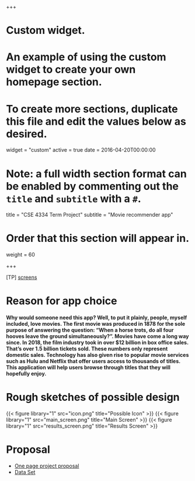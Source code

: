 +++
# Custom widget.
# An example of using the custom widget to create your own homepage section.
# To create more sections, duplicate this file and edit the values below as desired.
widget = "custom"
active = true
date = 2016-04-20T00:00:00
# Note: a full width section format can be enabled by commenting out the `title` and `subtitle` with a `#`.
title = "CSE 4334 Term Project"
subtitle = "Movie recommender app"

# Order that this section will appear in.
weight = 60

+++

[TP] [screens]

[screens]: /term-project/screens.md/

# Reason for app choice
#### Why would someone need this app? Well, to put it plainly, people, myself included, love movies. The first movie was produced in 1878 for the sole purpose of answering the question: “When a horse trots, do all four hooves leave the ground simultaneously?”.  Movies have come a long way since. In 2018, the film industry took in over $12 billion in box office sales. That’s over 1.5 billion tickets sold. These numbers only represent domestic sales. Technology has also given rise to popular movie services such as Hulu and Netflix that offer users access to thousands of titles. This application will help users browse through titles that they will hopefully enjoy. 


# Rough sketches of possible design
{{< figure library="1" src="icon.png" title="Possible Icon" >}}
{{< figure library="1" src="main_screen.png" title="Main Screen" >}}
{{< figure library="1" src="results_screen.png" title="Results Screen" >}}

# Proposal
  * [One page project proposal](https://github.com/mu28579/academic-kickstart/tree/master/static/files/project_proposal.pdf)
  * [Data Set](https://www.imdb.com/interfaces/)

